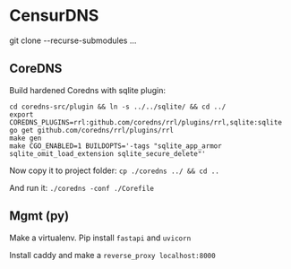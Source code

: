 # CensurDNS

git clone --recurse-submodules ...

## CoreDNS

Build hardened Coredns with sqlite plugin:

```
cd coredns-src/plugin && ln -s ../../sqlite/ && cd ../
export COREDNS_PLUGINS=rrl:github.com/coredns/rrl/plugins/rrl,sqlite:sqlite
go get github.com/coredns/rrl/plugins/rrl
make gen
make CGO_ENABLED=1 BUILDOPTS='-tags "sqlite_app_armor sqlite_omit_load_extension sqlite_secure_delete"'
```

Now copy it to project folder: `cp ./coredns ../ && cd ..`

And run it: `./coredns -conf ./Corefile`

## Mgmt (py)

Make a virtualenv.  Pip install `fastapi` and `uvicorn`

Install caddy and make a `reverse_proxy localhost:8000`
